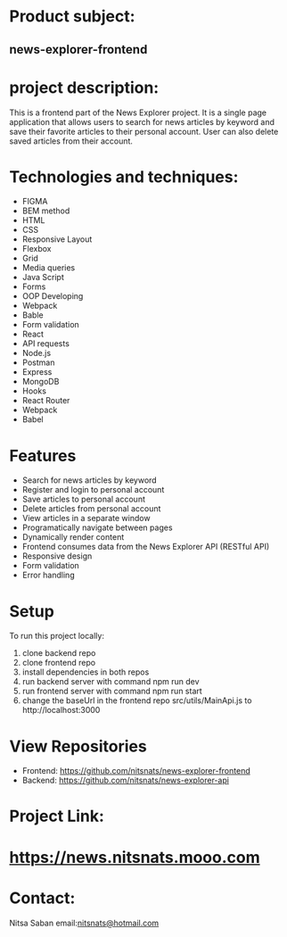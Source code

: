 # Product subject:
## news-explorer-frontend

# project description:
This is a frontend part of the News Explorer project. It is a single page application that allows users to search for news articles by keyword and save their favorite articles to their personal account. User can also delete saved articles from their account.

# Technologies and techniques:
*  FIGMA
*  BEM method
*  HTML
*  CSS
*  Responsive Layout
*  Flexbox
*  Grid
*  Media queries
*  Java Script
*  Forms
*  OOP Developing
*  Webpack
*  Bable
*  Form validation
*  React
*  API requests
*  Node.js 
*  Postman
*  Express
*  MongoDB
*  Hooks
*  React Router
*  Webpack
*  Babel

# Features
*  Search for news articles by keyword
*  Register and login to personal account
*  Save articles to personal account
*  Delete articles from personal account
*  View articles in a separate window
*  Programatically navigate between pages
*  Dynamically render content
*  Frontend consumes data from the News Explorer API (RESTful API)
*  Responsive design
*  Form validation
*  Error handling

# Setup
  To run this project locally:

1. clone backend repo
2. clone frontend repo
3. install dependencies in both repos
4. run backend server with command npm run dev
5. run frontend server with command npm run start
6. change the baseUrl in the frontend repo src/utils/MainApi.js to http://localhost:3000

# View Repositories
* Frontend: https://github.com/nitsnats/news-explorer-frontend 
* Backend: https://github.com/nitsnats/news-explorer-api

# Project Link:
  # https://news.nitsnats.mooo.com

  
# Contact:
Nitsa Saban email:nitsnats@hotmail.com 

